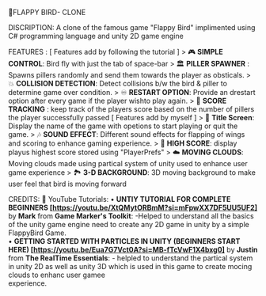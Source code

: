 🐤FLAPPY BIRD- CLONE

DISCRIPTION:
A clone of the  famous game "Flappy Bird" implimented using C# programming language and unity 2D game engine


FEATURES :
  [ Features add by following the tutorial ]
    > 🎮 **SIMPLE CONTROL**:  Bird fly with just the tab of space-bar
    > 🏛️ **PILLER SPAWNER** : Spawns pillers randomly  and send them towards the player as obsticals.
    > 💥 **COLLISION DETECTION**: Detect collisions b/w the bird & piller to determine game over condition.
    > ♾️ **RESTART OPTION**: Provide an drestart option after every game if the player wishto play again.
    > 💯 **SCORE TRACKING** : keep track of the players score based on the number of  pillers the player successfully passed
  [ Features add by myself ]
    > 🎴 **Title Screen**: Display the name of the game with opetions to start playing or quit the game.
    > 🎶 **SOUND EFFECT**: Different sound effects for flapping of wings and scoring to enhance gaming experience.
    > 🏅 **HIGH SCORE**: display playus highest score stored using  "PlayerPrefs"
    > ☁️ **MOVING CLOUDS**: Moving clouds made using partical system of unity used to enhance user game  experience
    > 🏞️ **3-D BACKGROUND**: 3D moving background to make user feel that bird is moving forward


CREDITS:
   👀 YouTube Tutorials:
    • **UNTIY TUTORIAL FOR COMPLETE BEGINNERS [https://youtu.be/XtQMytORBmM?si=mFpwXX7DF5UU5UF2]** by **Mark** from **Game Marker's Toolkit**:
        -Helped to understand all the basics of the unity game engine need to create any 2D game in unity by a simple FlappyBird Game.   
    • **GETTING STARTED WITH PARTICLES IN UNITY (BEGINNERS START HERE) [https://youtu.be/Eua7G7Vct0A?si=MB-fTcVwF1X4bxg0]** by **Justin** from **The RealTime Essentials**:
        - helpled to understand the partical system in unity 2D as well as unity 3D which is used in this game to create mocing clouds to enhanc user gamee     
          experience.
